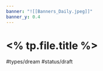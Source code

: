 ```yaml
---
banner: "![[Banners_Daily.jpeg]]"
banner_y: 0.4
---
```

# <% tp.file.title %>
#types/dream  #status/draft 

